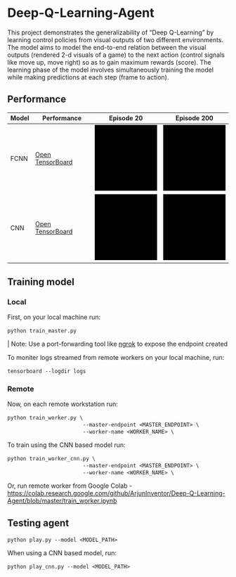 # Deep-Q-Learning-Agent
This project demonstrates the generalizability of “Deep Q-Learning” by learning control policies from visual outputs of two different environments. The model aims to model the end-to-end relation between the visual outputs (rendered 2-d visuals of a game) to the next action (control signals like move up, move right) so as to gain maximum rewards (score). The learning phase of the model involves simultaneously training the model while making predictions at each step (frame to action).

## Performance
| Model | Performance                                                                                                                                                                                                                                                                             | Episode 20                                                                                                                                            | Episode 200                                                                                                                                            |
|-------|-----------------------------------------------------------------------------------------------------------------------------------------------------------------------------------------------------------------------------------------------------------------------------------------|-------------------------------------------------------------------------------------------------------------------------------------------------------|--------------------------------------------------------------------------------------------------------------------------------------------------------|
| FCNN  | [Open TensorBoard](https://tensorboard.dev/experiment/HY1DEpDnRoOhkmVAkebOnQ/#scalars&_smoothingWeight=0.96&runSelectionState=eyJjb2xhYi13b3JrZXItMS9zY2FsYXJzLzIwMjAwMzI5LTEzMDcyMi9tZXRyaWNzIjp0cnVlLCJjb2xhYi13b3JrZXItY25uLTEvc2NhbGFycy8yMDIwMDMyOS0xMzA3MjMvbWV0cmljcyI6ZmFsc2V9) | <img src="https://github.com/ArjunInventor/Deep-Q-Learning-Agent/blob/master/gameplay/colab-worker-1_v0_1.gif?raw=true" width="150" height="150">     | <img src="https://github.com/ArjunInventor/Deep-Q-Learning-Agent/blob/master/gameplay/colab-worker-1_v10_1.gif?raw=true" width="150" height="150">     |
| CNN   | [Open TensorBoard](https://tensorboard.dev/experiment/HY1DEpDnRoOhkmVAkebOnQ/#scalars&_smoothingWeight=0.96&runSelectionState=eyJjb2xhYi13b3JrZXItMS9zY2FsYXJzLzIwMjAwMzI5LTEzMDcyMi9tZXRyaWNzIjpmYWxzZSwiY29sYWItd29ya2VyLWNubi0xL3NjYWxhcnMvMjAyMDAzMjktMTMwNzIzL21ldHJpY3MiOnRydWV9) | <img src="https://github.com/ArjunInventor/Deep-Q-Learning-Agent/blob/master/gameplay/colab-worker-cnn-1_v0_1.gif?raw=true" width="150" height="150"> | <img src="https://github.com/ArjunInventor/Deep-Q-Learning-Agent/blob/master/gameplay/colab-worker-cnn-1_v10_1.gif?raw=true" width="150" height="150"> |

## Training model
### Local
First, on your local machine run:
```
python train_master.py
```

| Note: Use a port-forwarding tool like [ngrok](https://ngrok.com/) to expose the endpoint created

To moniter logs streamed from remote workers on your local machine, run:
```
tensorboard --logdir logs
```

### Remote

Now, on each remote workstation run:
```
python train_worker.py \
                        --master-endpoint <MASTER_ENDPOINT> \
                        --worker-name <WORKER_NAME> \
```

To train using the CNN based model run:
```
python train_worker_cnn.py \
                        --master-endpoint <MASTER_ENDPOINT> \
                        --worker-name <WORKER_NAME> \
```

Or, run remote worker from Google Colab - https://colab.research.google.com/github/ArjunInventor/Deep-Q-Learning-Agent/blob/master/train_worker.ipynb


## Testing agent
```
python play.py --model <MODEL_PATH> 
```
When using a CNN based model, run: 
```
python play_cnn.py --model <MODEL_PATH> 
```
